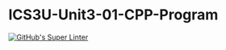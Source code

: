 # ICS3U-Unit3-01-CPP-Program

[![GitHub's Super Linter](https://github.com/Igor-Zhelezniak-1/ICS3U-Unit3-01-CPP-Program/workflows/GitHub's%20Super%20Linter/badge.svg)](https://github.com/Igor-Zhelezniak-1/ICS3U-Unit3-01-CPP-Program/actions)
